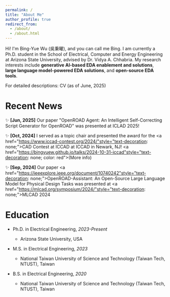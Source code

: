 ```yaml
---
permalink: /
title: "About Me"
author_profile: true
redirect_from: 
  - /about/
  - /about.html
---
```


Hi! I'm Bing-Yue Wu (吳秉曜), and you can call me Bing. I am currently a Ph.D. student in the <a href="https://ecee.engineering.asu.edu/" style="text-decoration: none;">School of Electrical, Computer and Energy Engineering at Arizona State University</a>, advised by Dr. <a href="https://faculty.engineering.asu.edu/vidyachhabria/" style="text-decoration: none;">Vidya A. Chhabria</a>. My research interests include **generative AI-based EDA enablement and solutions**, **large language model-powered EDA solutions**, and **open-source EDA tools**.

For detailed descriptions: <a href="https://bingyuew.github.io/files/CV.pdf" style="text-decoration: none;">CV (as of June, 2025)</a>


# Recent News

✨ **[Jun, 2025]** Our paper "OpenROAD Agent: An Intelligent Self-Correcting Script Generator for OpenROAD" was presented at <a href="https://iclad.ai/" style="text-decoration: none;">ICLAD 2025</a>!

✨ **[Oct, 2024]** I served as a topic chair and presented the award for the <a href="https://www.iccad-contest.org/2024/"style="text-decoration: none;">CAD Contest at ICCAD</a> at ICCAD in Newark, NJ! <a href="https://bingyuew.github.io/talks/2024-10-31-iccad"style="text-decoration: none; color: red">(More info)</a>

✨ **[Sep, 2024]** Our paper <a href="https://ieeexplore.ieee.org/document/10740242"style="text-decoration: none;">OpenROAD-Assistant: An Open-Source Large Language Model for Physical Design Tasks</a> was presented at <a href="https://mlcad.org/symposium/2024/"style="text-decoration: none;">MLCAD 2024</a>

# Education

* Ph.D. in Electrical Engineering, *2023-Present*
  * Arizona State University, USA

* M.S. in Electrical Engineering, *2023*
  * National Taiwan University of Science and Technology (Taiwan Tech, NTUST), Taiwan

* B.S. in Electrical Engineering, *2020*
  * National Taiwan University of Science and Technology (Taiwan Tech, NTUST), Taiwan

